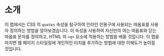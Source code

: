 # 소개

이 랩에서는 CSS 의 `quotes` 속성을 탐구하여 인라인 인용구에 사용되는 따옴표를 사용자 정의하는 방법을 알아보겠습니다. 이 속성을 사용하여 자신만의 여는 따옴표와 닫는 따옴표 문자를 정의하고, HTML 의 `<q>` 요소에 적용하는 방법을 배울 것입니다. 이 랩을 마치면 웹 페이지 스타일링에 개인적인 터치를 추가하는 방법에 대한 이해도가 높아질 것입니다.
